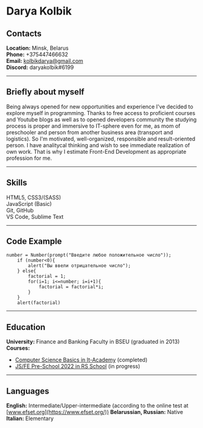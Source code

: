 # Darya Kolbik #
## Contacts ##
**Location:** Minsk, Belarus  
**Phone:** +375447466632  
**Email:** kolbikdarya@gmail.com  
**Discord:** daryakolbik#6199
***

## Briefly about myself ##
Being always opened for new opportunities and experience I've decided to explore myself in programming. Thanks to free access to  proficient courses and Youtube blogs as well as to opened developers community the studying process is proper and immersive to IT-sphere even for me, as mom of preschooler and person from another business area (transport and logistics). So I'm motivated, well-organized, responsible and result-oriented person. I have analitycal thinking and wish to see immediate realization of own work. That is why I estimate  Front-End Development as appropriate profession for me. 
***
## Skills ##
HTML5, CSS3/(SASS)  
JavaScript (Basic)  
Git, GitHub  
VS Code, Sublime Text
***
## Code Example ##
```
number = Number(prompt("Введите любое положительное число"));
	if (number<0){
		alert("Вы ввели отрицательное число");
	} else{
		factorial = 1;
		for(i=1; i<=number; i=i+1){
			factorial = factorial*i;
		}
	}
	alert(factorial)
```
***
## Education ##
**University:** Finance and Banking Faculty in BSEU (graduated in 2013)  
**Courses:**
* [Computer Science Basics  in It-Academy](https://www.it-academy.by/course/asp-net-developer/osnovy-computer-science/) (completed) 
* [JS/FE Pre-School 2022 in RS School](https://github.com/rolling-scopes-school/tasks/tree/master/stage0) (in progress)
***
## Languages ##
**English:** Intermediate/Upper-intermediate (according to the online test at [www.efset.org](https://www.efset.org/)) 
**Belarussian, Russian:** Native  
**Italian:** Elementary